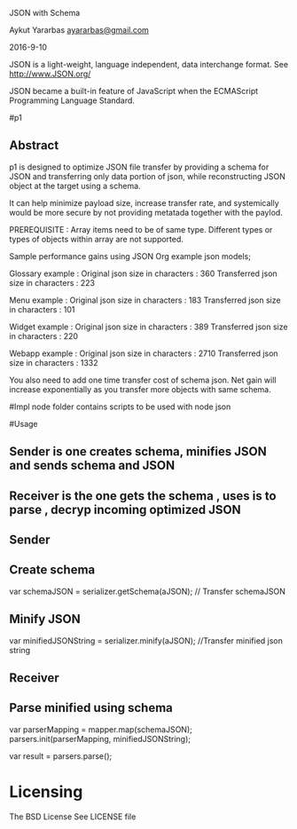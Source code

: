 JSON with Schema 

Aykut Yararbas
ayararbas@gmail.com

2016-9-10


JSON is a light-weight, language independent, data interchange format.
See http://www.JSON.org/

JSON became a built-in feature of JavaScript when the ECMAScript Programming
Language Standard.

#p1 
## Abstract 

p1 is designed to optimize JSON file transfer by providing a schema for JSON  and transferring only data portion of 
json, while reconstructing JSON object at the target using  a schema.

It can help minimize payload size, increase transfer rate, 
and systemically would be more secure by not providing metatada together with the paylod.

PREREQUISITE : 
Array items need to be of same type. Different types or types of objects within array are not supported.

Sample performance gains using  JSON Org example json models;

Glossary example :
Original json size in characters    : 360
Transferred json size in characters : 223 

Menu example :
Original json size in characters    : 183
Transferred json size in characters : 101

Widget example :
Original json size in characters    : 389
Transferred json size in characters : 220

Webapp example :
Original json size in characters    : 2710
Transferred json size in characters : 1332

You also need to add one time transfer cost of schema json.
Net gain will increase exponentially as you transfer more objects with same schema.


#Impl
node folder contains scripts to be used with node json

#Usage
## Sender is one creates schema,  minifies JSON and sends schema and JSON
## Receiver is the one gets the schema , uses is to parse , decryp incoming optimized JSON
## Sender  
## Create schema
var schemaJSON = serializer.getSchema(aJSON);
// Transfer schemaJSON
## Minify JSON
var minifiedJSONString = serializer.minify(aJSON); 
//Transfer minified json string


## Receiver 
## Parse minified using schema
var parserMapping = mapper.map(schemaJSON);
parsers.init(parserMapping, minifiedJSONString);

var result = parsers.parse(); 



# Licensing
The BSD License
See LICENSE file
